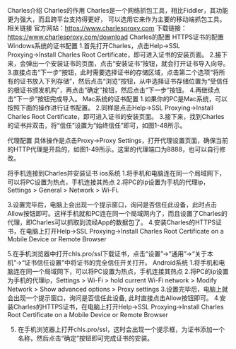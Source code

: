 Charles介绍
Charles的作用
Charles是一个网络抓包工具，相比Fiddler，其功能更为强大，而且跨平台支持得更好，
可以选用它来作为主要的移动端抓包工具。
相关链接
官方网站：https://www.charlesproxy.com
下载链接：https://www.charlesproxy.com/download
Charles的配置
HTTPS证书的配置
Windows系统的证书配置
1.首先打开Charles，点击Help→SSL Proxying→Install Charles Root Certificate，即可进入证书的安装页面。
2.接下来，会弹出一个安装证书的页面，点击“安装证书”按钮，就会打开证书导入向导。
3.直接点击“下一步”按钮，此时需要选择证书的存储区域，点击第二个选项“将所有的证书放入下列存储”，然后点击“浏览”按钮，从中选择证书存储位置为“受信任的根证书颁发机构”，再点击“确定”按钮，然后点击“下一步”按钮。
4.再继续点击“下一步”按钮完成导入。
Mac系统的证书配置
1.如果你的PC是Mac系统，可以按照下面的操作进行证书配置。
2.同样是点击Help→SSL Proxying→Install Charles Root Certificate，即可进入证书的安装页面。
3.接下来，找到Charles的证书并双击，将“信任”设置为“始终信任”即可，如图1-48所示。

代理配置
具体操作是点击Proxy→Proxy Settings，打开代理设置页面，确保当前的HTTP代理是开启的，如图1-49所示。这里的代理端口为8888，也可以自行修改。

将手机连接到Charles并安装证书
ios系统
1.将手机和电脑连在同一个局域网下，可以将PC设置为热点，手机连接其热点
2.将PC的ip设置为手机的代理ip，Settings > General > Network > Wi-Fi.

3.设置完毕后，电脑上会出现一个提示窗口，询问是否信任此设备，此时点击Allow按钮即可。这样手机就和PC连在同一个局域网内了，而且设置了Charles的代理，即Charles可以抓取到流经App的数据包了。
4.安装Charles的HTTPS证书，在电脑上打开Help→SSL Proxying→Install Charles Root Certificate on a Mobile Device or Remote Browser

5.在手机浏览器中打开chls.pro/ssl下载证书，点击“设置”→“通用”→“关于本机”→“证书信任设置”中将证书的完全信任开关打开。
 Android系统
1.将手机和电脑连在同一个局域网下，可以将PC设置为热点，手机连接其热点
2.将PC的ip设置为手机的代理ip，Settings > Wi-Fi > hold current Wi-Fi network > Modify Network > Show advanced options > Proxy settings
3.设置完毕后，电脑上就会出现一个提示窗口，询问是否信任此设备, 此时直接点击Allow按钮即可。
4.安装Charles的HTTPS证书，在电脑上打开Help→SSL Proxying→Install Charles Root Certificate on a Mobile Device or Remote Browser

5. 在手机浏览器上打开chls.pro/ssl，这时会出现一个提示框，为证书添加一个名称，然后点击“确定”按钮即可完成证书的安装。